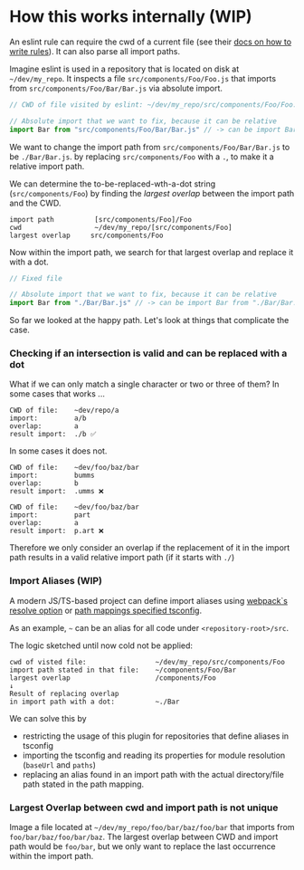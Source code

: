 # How this works internally (WIP)

An eslint rule can require the cwd of a current file (see their [docs on how to write rules](https://eslint.org/docs/developer-guide/working-with-rules)). It can also parse all import paths.

Imagine eslint is used in a repository that is located on disk at `~/dev/my_repo`.
It inspects a file `src/components/Foo/Foo.js` that imports from `src/components/Foo/Bar/Bar.js` via absolute import.

```js
// CWD of file visited by eslint: ~/dev/my_repo/src/components/Foo/Foo.js

// Absolute import that we want to fix, because it can be relative
import Bar from "src/components/Foo/Bar/Bar.js" // -> can be import Bar from "./Bar/Bar.js"
```

We want to change the import path from `src/components/Foo/Bar/Bar.js` to be `./Bar/Bar.js`.
by replacing `src/components/Foo` with a `.`, to make it a relative import path.

We can determine the to-be-replaced-wth-a-dot string (`src/components/Foo`) by finding the *largest overlap* between the
import path and the CWD.

```
import path          [src/components/Foo]/Foo
cwd                  ~/dev/my_repo/[src/components/Foo]
largest overlap     src/components/Foo
```

Now within the import path, we search for that largest overlap and replace it with a dot.

```js
// Fixed file

// Absolute import that we want to fix, because it can be relative
import Bar from "./Bar/Bar.js" // -> can be import Bar from "./Bar/Bar.js"
```

So far we looked at the happy path. Let's look at things that complicate the case.

### Checking if an intersection is valid and can be replaced with a dot

What if we can only match a single character or two or three of them?
In some cases that works ...

```
CWD of file:    ~dev/repo/a
import:         a/b
overlap:        a
result import:  ./b ✅
```

In some cases it does not.

```
CWD of file:    ~dev/foo/baz/bar
import:         bumms
overlap:        b
result import:  .umms ❌

CWD of file:    ~dev/foo/baz/bar
import:         part
overlap:        a
result import:  p.art ❌
```

Therefore we only consider an overlap if the replacement of it in the import path results in a valid relative import path (if it starts with `./`)

### Import Aliases (WIP)

A modern JS/TS-based project can define import aliases using [webpack`s resolve option](https://webpack.js.org/configuration/resolve/) or [path mappings specified tsconfig](https://www.typescriptlang.org/docs/handbook/module-resolution.html).

As an example, `~` can be an alias for all code under `<repository-root>/src`.

The logic sketched until now cold not be applied:

```
cwd of visted file:                 ~/dev/my_repo/src/components/Foo
import path stated in that file:    ~/components/Foo/Bar
largest overlap                     /components/Foo
↓
Result of replacing overlap 
in import path with a dot:          ~./Bar
```

We can solve this by
- restricting the usage of this plugin for repositories that define aliases in tsconfig
- importing the tsconfig and reading its properties for module resolution (`baseUrl` and `paths`)
- replacing an alias found in an import path with the actual directory/file path stated in the path mapping.



### Largest Overlap between cwd and import path is not unique

Image a file located at `~/dev/my_repo/foo/bar/baz/foo/bar` that imports from `foo/bar/baz/foo/bar/baz`. The largest overlap between CWD and import path would be `foo/bar`, but we only want to replace the last occurrence within the import path.
